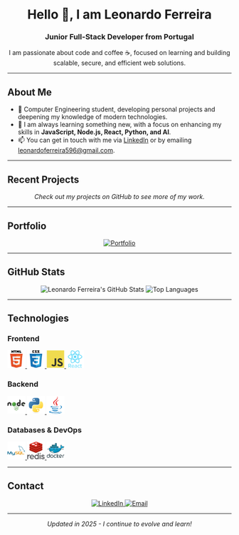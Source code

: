 <h1 align="center">Hello 👋, I am Leonardo Ferreira</h1>
<h3 align="center">Junior Full-Stack Developer from Portugal</h3>

<p align="center">
  I am passionate about code and coffee ☕, focused on learning and building scalable, secure, and efficient web solutions.
</p>

---

## About Me
- 🔭 Computer Engineering student, developing personal projects and deepening my knowledge of modern technologies.
- 🌱 I am always learning something new, with a focus on enhancing my skills in **JavaScript, Node.js, React, Python, and AI**.
- 📫 You can get in touch with me via [LinkedIn](https://linkedin.com/in/leonardo-ferreira-professional) or by emailing [leonardoferreira596@gmail.com](mailto:leonardoferreira596@gmail.com).

---

## Recent Projects
<p align="center">
  <!-- Here you can insert thumbnails or links to your projects -->
  <!-- Example:
  <a href="https://github.com/leonardoferreira10/project1" target="_blank">
    <img src="https://via.placeholder.com/150" alt="Project 1" width="150"/>
  </a>
  <a href="https://github.com/leonardoferreira10/project2" target="_blank">
    <img src="https://via.placeholder.com/150" alt="Project 2" width="150"/>
  </a>
  -->
  <!-- Add as many projects as you wish, updating the links and images -->
</p>
<p align="center">
  <em>Check out my projects on GitHub to see more of my work.</em>
</p>

---

## Portfolio
<p align="center">
  <a href="https://leonardoferreira.vercel.app" target="_blank">
    <img src="https://img.shields.io/badge/Portfolio-Visit%20Here-blue?style=for-the-badge&logo=google-chrome&logoColor=white" alt="Portfolio" />
  </a>
</p>

---

## GitHub Stats
<p align="center">
  <img src="https://github-readme-stats.vercel.app/api?username=leonardoferreira10&show_icons=true&theme=dracula" alt="Leonardo Ferreira's GitHub Stats" />
  <img src="https://github-readme-stats.vercel.app/api/top-langs/?username=leonardoferreira10&layout=compact&langs_count=7&theme=dracula" alt="Top Languages" />
</p>

---

## Technologies

### Frontend
<p align="left">
  <a href="https://www.w3.org/html/" target="_blank">
    <img src="https://raw.githubusercontent.com/devicons/devicon/master/icons/html5/html5-original-wordmark.svg" alt="HTML5" width="40" height="40"/>
  </a>
  <a href="https://www.w3schools.com/css/" target="_blank">
    <img src="https://raw.githubusercontent.com/devicons/devicon/master/icons/css3/css3-original-wordmark.svg" alt="CSS3" width="40" height="40"/>
  </a>
  <a href="https://developer.mozilla.org/en-US/docs/Web/JavaScript" target="_blank">
    <img src="https://raw.githubusercontent.com/devicons/devicon/master/icons/javascript/javascript-original.svg" alt="JavaScript" width="40" height="40"/>
  </a>
  <a href="https://reactjs.org" target="_blank">
    <img src="https://raw.githubusercontent.com/devicons/devicon/master/icons/react/react-original-wordmark.svg" alt="React" width="40" height="40"/>
  </a>
</p>

### Backend
<p align="left">
  <a href="https://nodejs.org" target="_blank">
    <img src="https://raw.githubusercontent.com/devicons/devicon/master/icons/nodejs/nodejs-original-wordmark.svg" alt="Node.js" width="40" height="40"/>
  </a>
  <a href="https://www.python.org" target="_blank">
    <img src="https://raw.githubusercontent.com/devicons/devicon/master/icons/python/python-original.svg" alt="Python" width="40" height="40"/>
  </a>
  <a href="https://www.java.com" target="_blank">
    <img src="https://raw.githubusercontent.com/devicons/devicon/master/icons/java/java-original.svg" alt="Java" width="40" height="40"/>
  </a>
</p>

### Databases & DevOps
<p align="left">
  <a href="https://www.mysql.com/" target="_blank">
    <img src="https://raw.githubusercontent.com/devicons/devicon/master/icons/mysql/mysql-original-wordmark.svg" alt="MySQL" width="40" height="40"/>
  </a>
  <a href="https://redis.io/" target="_blank">
    <img src="https://raw.githubusercontent.com/devicons/devicon/master/icons/redis/redis-original-wordmark.svg" alt="Redis" width="40" height="40"/>
  </a>
  <a href="https://docker.com" target="_blank">
    <img src="https://raw.githubusercontent.com/devicons/devicon/master/icons/docker/docker-original-wordmark.svg" alt="Docker" width="40" height="40"/>
  </a>
</p>

---

## Contact
<p align="center">
  <a href="https://linkedin.com/in/leonardo-ferreira-professional" target="_blank">
    <img src="https://raw.githubusercontent.com/rahuldkjain/github-profile-readme-generator/master/src/images/icons/Social/linked-in-alt.svg" alt="LinkedIn" width="30" height="30" />
  </a>
  <a href="mailto:leonardoferreira596@gmail.com" target="_blank">
    <img src="https://raw.githubusercontent.com/devicons/devicon/master/icons/gmail/gmail-original.svg" alt="Email" width="30" height="30" />
  </a>
</p>

---

<p align="center">
  <i>Updated in 2025 - I continue to evolve and learn!</i>
</p>
